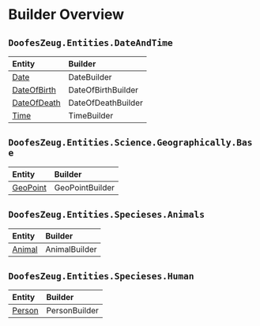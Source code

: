 ﻿# Builder Overview


## `DoofesZeug.Entities.DateAndTime`

|Entity|Builder|
|:-----|:------|
|[Date](../Models/DoofesZeug.Entities.DateAndTime/Date.md)|DateBuilder|
|[DateOfBirth](../Models/DoofesZeug.Entities.DateAndTime/DateOfBirth.md)|DateOfBirthBuilder|
|[DateOfDeath](../Models/DoofesZeug.Entities.DateAndTime/DateOfDeath.md)|DateOfDeathBuilder|
|[Time](../Models/DoofesZeug.Entities.DateAndTime/Time.md)|TimeBuilder|


## `DoofesZeug.Entities.Science.Geographically.Base`

|Entity|Builder|
|:-----|:------|
|[GeoPoint](../Models/DoofesZeug.Entities.Science.Geographically.Base/GeoPoint.md)|GeoPointBuilder|


## `DoofesZeug.Entities.Specieses.Animals`

|Entity|Builder|
|:-----|:------|
|[Animal](../Models/DoofesZeug.Entities.Specieses.Animals/Animal.md)|AnimalBuilder|


## `DoofesZeug.Entities.Specieses.Human`

|Entity|Builder|
|:-----|:------|
|[Person](../Models/DoofesZeug.Entities.Specieses.Human/Person.md)|PersonBuilder|
